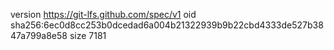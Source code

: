 version https://git-lfs.github.com/spec/v1
oid sha256:6ec0d8cc253b0dcedad6a004b21322939b9b22cbd4333de527b3847a799a8e58
size 7181
